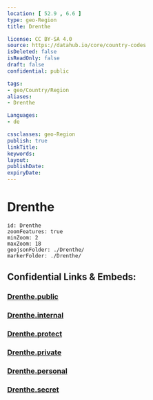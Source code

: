```yaml
---
location: [ 52.9 , 6.6 ] 
type: geo-Region
title: Drenthe

license: CC BY-SA 4.0
source: https://datahub.io/core/country-codes
isDeleted: false
isReadOnly: false
draft: false
confidential: public

tags:
- geo/Country/Region
aliases:
- Drenthe

Languages:
- de

cssclasses: geo-Region
publish: true
linkTitle: 
keywords: 
layout: 
publishDate: 
expiryDate: 
---
```


# Drenthe

```leaflet
id: Drenthe
zoomFeatures: true 
minZoom: 2 
maxZoom: 18
geojsonFolder: ./Drenthe/
markerFolder: ./Drenthe/
```


## Confidential Links & Embeds: 

### [Drenthe.public](/_public/\Earth\Continent\Europe\Europe~West\Netherlands\Provinces~NetherlandsDrenthe.public.md) 

### [Drenthe.internal](/_internal/\Earth\Continent\Europe\Europe~West\Netherlands\Provinces~NetherlandsDrenthe.internal.md) 

### [Drenthe.protect](/_protect/\Earth\Continent\Europe\Europe~West\Netherlands\Provinces~NetherlandsDrenthe.protect.md) 

### [Drenthe.private](/_private/\Earth\Continent\Europe\Europe~West\Netherlands\Provinces~NetherlandsDrenthe.private.md) 

### [Drenthe.personal](/_personal/\Earth\Continent\Europe\Europe~West\Netherlands\Provinces~NetherlandsDrenthe.personal.md) 

### [Drenthe.secret](/_secret/\Earth\Continent\Europe\Europe~West\Netherlands\Provinces~NetherlandsDrenthe.secret.md)

